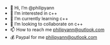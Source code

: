 - 👋 Hi, I’m @philipyann
- 👀 I’m interested in c++
- 🌱 I’m currently learning c++
- 💞️ I’m looking to collaborate on c++
- 📫 How to reach me philipyann@outlook.com
- 💰 Paypal for me philipyann@outlook.com

<!---
philipyann/philipyann is a ✨ special ✨ repository because its `README.md` (this file) appears on your GitHub profile.
You can click the Preview link to take a look at your changes.
--->

